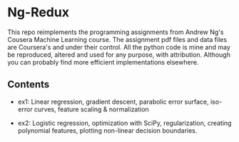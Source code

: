# Ng-Redux

This repo reimplements the programming assignments from Andrew Ng's Cousera Machine Learning course. The assignment pdf files and data files are Coursera's and under their control. All the python code is mine and may be reproduced, altered and used for any purpose, with attribution. Although you can probably find more efficient implementations elsewhere.

## Contents
- ex1: Linear regression, gradient descent, parabolic error surface, iso-error curves, feature scaling & normalization

- ex2: Logistic regression, optimization with SciPy, regularization, creating polynomial features, plotting non-linear decision boundaries.
